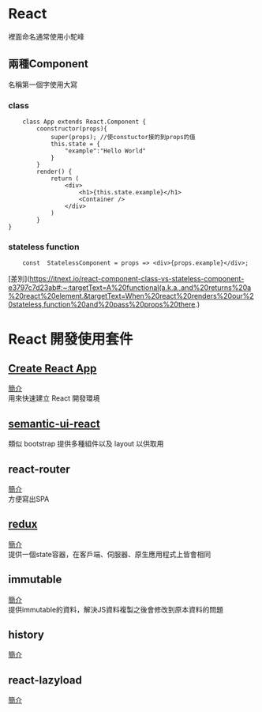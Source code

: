 # React
裡面命名通常使用小駝峰

## 兩種Component
名稱第一個字使用大寫

### class
```
    class App extends React.Component {
        coonstructor(props){
            super(props); //使constuctor接的到props的值
            this.state = {
                "example":"Hello World"
            }
        }
        render() {
            return (
                <div>
                    <h1>{this.state.example}</h1>
                    <Container />
                </div>
            )
        }
} 
```

### stateless function 
```
    const  StatelessComponent = props => <div>{props.example}</div>;
```

[差別](https://itnext.io/react-component-class-vs-stateless-component-e3797c7d23ab#:~:targetText=A%20functional(a.k.a.,and%20returns%20a%20react%20element.&targetText=When%20react%20renders%20our%20stateless,function%20and%20pass%20props%20there.)



# React 開發使用套件

## [Create React App](https://github.com/facebook/create-react-app)
[簡介](https://github.com/alex1290/react-study/blob/master/guide/create-react-app.md) </br >
用來快速建立 React 開發環境

## [semantic-ui-react](https://react.semantic-ui.com/)
類似 bootstrap 提供多種組件以及 layout 以供取用

## react-router
[簡介](https://github.com/alex1290/react-study/blob/master/guide/react-router.md) </br >
方便寫出SPA

## [redux](https://chentsulin.github.io/redux/)
[簡介](https://github.com/alex1290/react-study/blob/master/guide/redux.md) </br >
提供一個state容器，在客戶端、伺服器、原生應用程式上皆會相同

## immutable
[簡介](https://github.com/alex1290/react-study/blob/master/guide/immutable.md) </br >
提供immutable的資料，解決JS資料複製之後會修改到原本資料的問題

## history
[簡介](https://github.com/alex1290/react-study/blob/master/guide/history.md) </br >

## react-lazyload
[簡介](https://github.com/alex1290/react-study/blob/master/guide/react-lazyload.md) </br >

